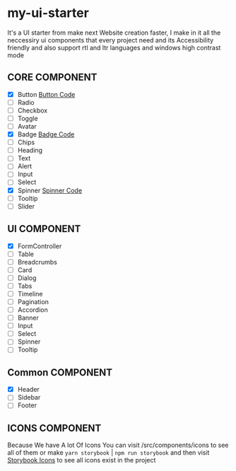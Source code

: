 # my-ui-starter

It's a UI starter from make next Website creation faster, I make in it all the neccessiry ui components that every project need and its Accessibility friendly and also support rtl and ltr languages and windows high contrast mode

## CORE COMPONENT

- [x] Button [Button Code](https://github.com/HamzaAmar/ui_lego/tree/main/src/components/core/button)
- [ ] Radio
- [ ] Checkbox
- [ ] Toggle
- [ ] Avatar
- [x] Badge [Badge Code](https://github.com/HamzaAmar/ui_lego/tree/main/src/components/core/badge)
- [ ] Chips
- [ ] Heading
- [ ] Text
- [ ] Alert
- [ ] Input
- [ ] Select
- [x] Spinner [Spinner Code](https://github.com/HamzaAmar/ui_lego/tree/main/src/components/core/spinner)
- [ ] Tooltip
- [ ] Slider

## UI COMPONENT

- [x] FormController
- [ ] Table
- [ ] Breadcrumbs
- [ ] Card
- [ ] Dialog
- [ ] Tabs
- [ ] Timeline
- [ ] Pagination
- [ ] Accordion
- [ ] Banner
- [ ] Input
- [ ] Select
- [ ] Spinner
- [ ] Tooltip

## Common COMPONENT

- [x] Header
- [ ] Sidebar
- [ ] Footer

## ICONS COMPONENT

Because We have A lot Of Icons You can visit /src/components/icons to see all of them or make `yarn storybook` | `npm run storybook` and then visit [Storybook Icons](https://localhost:6006) to see all icons exist in the project

